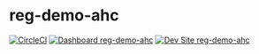 # reg-demo-ahc

[![CircleCI](https://circleci.com/gh/acrosman/reg-demo-ahc.svg?style=shield)](https://circleci.com/gh/acrosman/reg-demo-ahc)
[![Dashboard reg-demo-ahc](https://img.shields.io/badge/dashboard-reg_demo_ahc-yellow.svg)](https://dashboard.pantheon.io/sites/c1d891d7-79b9-46c1-96e5-8cfd03724b62#dev/code)
[![Dev Site reg-demo-ahc](https://img.shields.io/badge/site-reg_demo_ahc-blue.svg)](http://dev-reg-demo-ahc.pantheonsite.io/)